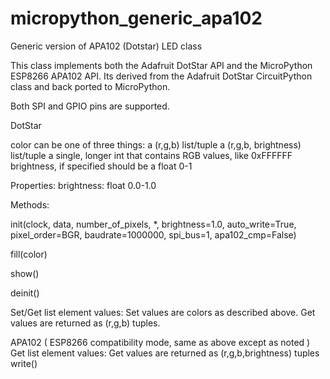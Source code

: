 # micropython_generic_apa102
Generic version of APA102 (Dotstar) LED class

This class implements both the Adafruit DotStar API and the MicroPython ESP8266 APA102 API.
Its derived from the Adafruit DotStar CircuitPython class and back ported to MicroPython.

Both SPI and GPIO pins are supported.

DotStar

color can be one of three things:
                a (r,g,b) list/tuple
                a (r,g,b, brightness) list/tuple
                a single, longer int that contains RGB values, like 0xFFFFFF
            brightness, if specified should be a float 0-1
            
Properties:
  brightness: float 0.0-1.0
  
Methods:

  init(clock, data, number_of_pixels, *, brightness=1.0, auto_write=True,
                 pixel_order=BGR, baudrate=1000000, spi_bus=1, apa102_cmp=False)
                 
  fill(color)
  
  show()
  
  deinit()
  
  Set/Get list element values:
    Set values are colors as described above. 
    Get values are returned as (r,g,b) tuples.
    
    
 APA102 ( ESP8266 compatibility mode, same as above except as noted )
  Get list element values:
    Get values are returned as (r,g,b,brightness) tuples
  write()
  
